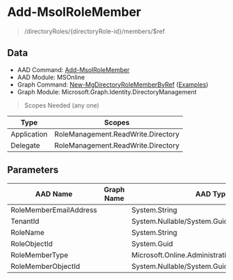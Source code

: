# Add-MsolRoleMember

> /directoryRoles/{directoryRole-id}/members/$ref

## Data

+ AAD Command: [Add-MsolRoleMember](https://docs.microsoft.com/en-us/powershell/module/MSOnline/Add-MsolRoleMember)
+ AAD Module: MSOnline
+ Graph Command: [New-MgDirectoryRoleMemberByRef](https://docs.microsoft.com/en-us/powershell/module/Microsoft.Graph.Identity.DirectoryManagement/New-MgDirectoryRoleMemberByRef) ([Examples](https://github.com/orgs/msgraph/discussions?discussions_q=New-MgDirectoryRoleMemberByRef))
+ Graph Module: Microsoft.Graph.Identity.DirectoryManagement

> Scopes Needed (any one)

|Type|Scopes|
|---|---|
|Application|RoleManagement.ReadWrite.Directory|
|Delegate|RoleManagement.ReadWrite.Directory|

## Parameters

|AAD Name|Graph Name|AAD Type|Graph Type|Infos|
|---|---|---|---|---|
|RoleMemberEmailAddress||System.String|||
|TenantId||System.Nullable/System.Guid|||
|RoleName||System.String|||
|RoleObjectId||System.Guid|||
|RoleMemberType||Microsoft.Online.Administration.RoleMemberType|||
|RoleMemberObjectId||System.Nullable/System.Guid|||

